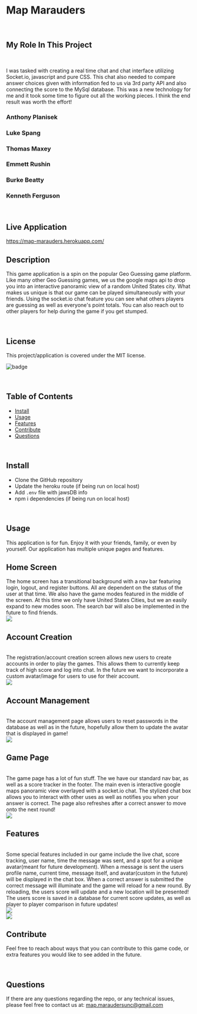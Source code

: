 # Map Marauders

<br>

## My Role In This Project

<br>

I was tasked with creating a real time chat and chat interface utilizing Socket.io, javascript and pure CSS.
This chat also needed to compare answer choices given with information fed to us via 3rd party API and also connecting the score to the MySql database.
This was a new technology for me and it took some time to figure out all the working pieces. 
I think the end result was worth the effort!
<br>

### Anthony Planisek

### Luke Spang

### Thomas Maxey

### Emmett Rushin

### Burke Beatty

### Kenneth Ferguson 
<br>


## Live Application
https://map-marauders.herokuapp.com/
<br>

    
## Description

This game application is a spin on the popular Geo Guessing game platform. Like many other Geo Guessing games, we us the google maps api to drop you into an interactive panoramic view of a random United States city. What makes us unique is that our game can be played simultaneously with your friends. Using the socket.io chat feature you can see what others players are guessing as well as everyone's point totals. You can also reach out to other players for help during the game if you get stumped. 

<br>

## License

This project/application is covered under the MIT license.

![badge](https://img.shields.io/badge/license-MIT-brightgreen)

<br>


## Table of Contents

* [Install](#Install)
* [Usage](#Usage)
* [Features](#Features)
* [Contribute](#Contribute)
* [Questions](#Questions)


<br>
    

## Install

- Clone the GitHub repository
- Update the heroku route (if being run on local host)
- Add `.env` file with jawsDB info
- npm i dependencies (if being run on local host)

<br>

## Usage

This application is for fun. Enjoy it with your friends, family, or even by yourself. Our application has multiple unique pages and features. 
<br>

## Home Screen
The home screen has a transitional background with a nav bar featuring login, logout, and register buttons. All are dependent on the status of the user at that time. We also have the game modes featured in the middle of the screen. At this time we only have United States Cities, but we an easily expand to new modes soon. The search bar will also be implemented in the future to find friends. 
<br>
<img src="public/pics/HomeScreen.png">
<br>

## Account Creation
<br>
The registration/account creation screen allows new users to create accounts in order to play the games. This allows them to currently keep track of high score and log into chat. In the future we want to incorporate a custom avatar/image for users to use for their account. 
<br>
<img src="public/pics/AccountCreation.png">
<br>

## Account Management
<br>
The account management page allows users to reset passwords in the database as well as in the future, hopefully allow them to update the avatar that is displayed in game!
<br>
<img src="public/pics/AccountManagement.png">
<br>

## Game Page
<br>
The game page has a lot of fun stuff. The we have our standard nav bar, as well as a score tracker in the footer. The main even is interactive google maps panoramic view overlayed with a socket.io chat. The stylized chat box allows you to interact with other uses as well as notifies you when your answer is correct. The page also refreshes after a correct answer to move onto the next round!
<br>
<img src="public/pics/ChatStandard.png">
<br>

## Features
<br>
Some special features included in our game include the live chat, score tracking, user name, time the message was sent, and a spot for a unique avatar(meant for future development). When a message is sent the users profile name, current time, message itself, and avatar(custom in the future) will be displayed in the chat box. When a correct answer is submitted the correct message will illuminate and the game will reload for a new round. By reloading, the users score will update and a new location will be presented! The users score is saved in a database for current score updates, as well as player to player comparison in future updates!
<br>
<img src="public/pics/ChatCorrect.png">
<br>
<img src="public/pics/ChatWscore.png">
<br>

## Contribute

Feel free to reach about ways that you can contribute to this game code, or extra features you would like to see added in the future. 


<br>

## Questions

If there are any questions regarding the repo, or any technical issues, please feel free to contact us at: map.maraudersunc@gmail.com 
